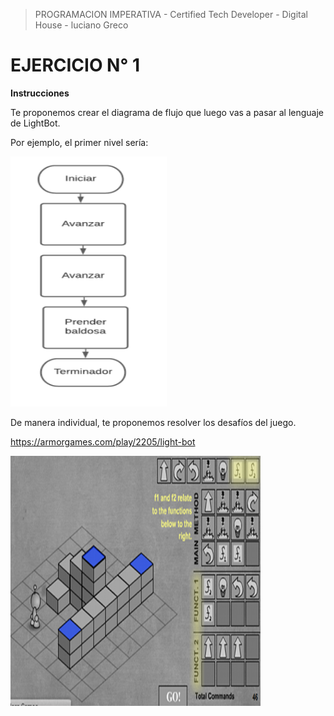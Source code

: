 
> PROGRAMACION IMPERATIVA - Certified Tech Developer - Digital House - luciano Greco

**EJERCICIO N° 1**
=================

**Instrucciones**

Te proponemos crear el diagrama de flujo que luego vas a pasar al lenguaje de LightBot. 

Por ejemplo, el primer nivel sería:

<img src ="./img/diagrama.png" width="250"  height="400">

De manera individual, te proponemos resolver los desafíos del juego.

https://armorgames.com/play/2205/light-bot

<img src ="./img/light-bot.png" width="400"  height="400">